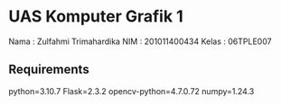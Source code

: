 # UAS Komputer Grafik 1

Nama  : Zulfahmi Trimahardika
NIM   : 201011400434
Kelas : 06TPLE007

## Requirements

python=3.10.7
Flask=2.3.2
opencv-python=4.7.0.72
numpy=1.24.3
